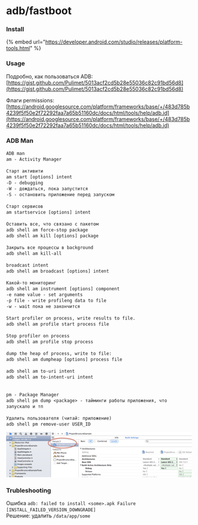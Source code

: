 # adb/fastboot

### Install

{% embed url="https://developer.android.com/studio/releases/platform-tools.html" %}

### Usage

Подробно, как пользоваться ADB:  
[https://gist.github.com/Pulimet/5013acf2cd5b28e55036c82c91bd56d8](https://gist.github.com/Pulimet/5013acf2cd5b28e55036c82c91bd56d8)

Флаги permissions:  
[https://android.googlesource.com/platform/frameworks/base/+/483d785b4239f5f50e2f72292faa7a65b51160dc/docs/html/tools/help/adb.jd](https://android.googlesource.com/platform/frameworks/base/+/483d785b4239f5f50e2f72292faa7a65b51160dc/docs/html/tools/help/adb.jd)

### ADB Man

```text
ADB man
am - Activity Manager

Старт активити
am start [options] intent
-D - debugging
-W - дождаться, пока запустится
-S - остановить приложение перед запуском

Старт сервисов
am startservice [options] intent

Оставить все, что связано с пакетом
adb shell am force-stop package
adb shell am kill [options] package

Закрыть все процессы в background
adb shell am kill-all

broadcast intent
adb shell am broadcast [options] intent

Какой-то мониторинг
adb shell am instrument [options] component
-e name value - set arguments
-p file - write profileng data to file
-w - wait пока не закончится

Start profiler on process, write results to file.
adb shell am profile start process file

Stop profiler on process
adb shell am profile stop process

dump the heap of process, write to file:
adb shell am dumpheap [options] process file

adb shell am to-uri intent
adb shell am to-intent-uri intent


pm - Package Manager
adb shell pm dump <package> - тайминги работы приложения, что запускало и тп

Удалить пользователя (читай: приложение)
adb shell pm remove-user USER_ID
```

![](../../.gitbook/assets/izobrazhenie%20%283%29.png)

### Trubleshooting

Ошибка `adb: failed to install <some>.apk Failure [INSTALL_FAILED_VERSION_DOWNGRADE]`   
Решение: удалить `/data/app/some`


